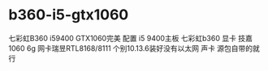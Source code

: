 # b360-i5-gtx1060
七彩虹B360 i59400 GTX1060完美
配置 i5 9400主板 七彩虹b360 
显卡 技嘉1060 6g
网卡瑞昱RTL8168/8111 个别10.13.6装好没有以太网
声卡 源包自带的就行

